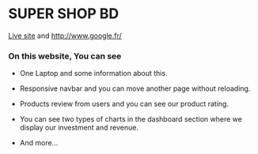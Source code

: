 # SUPER SHOP BD 

[Live site](http://www.google.fr/ "SUPER SHOP BD") and http://www.google.fr/


### On this website, You can see 

* One Laptop and some information about this.

* Responsive navbar and you can move another page without reloading.

* Products review from users and you can see our product rating.

* You can see two types of charts in the dashboard section where we display our investment and revenue.

* And more...